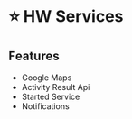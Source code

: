 # :star: HW Services

## Features
* Google Maps
* Activity Result Api
* Started Service
* Notifications
